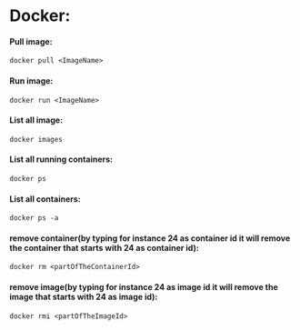 # Docker:

#### Pull image:
```
docker pull <ImageName>
```


#### Run image:
```
docker run <ImageName>
```


#### List all image:
```
docker images
```


#### List all running containers:
```
docker ps
```


#### List all containers:
```
docker ps -a
```


#### remove container(by typing for instance 24 as container id it will remove the container that starts with 24 as container id):
```
docker rm <partOfTheContainerId>
```


#### remove image(by typing for instance 24 as image id it will remove the image that starts with 24 as image id):
```
docker rmi <partOfTheImageId>
```
